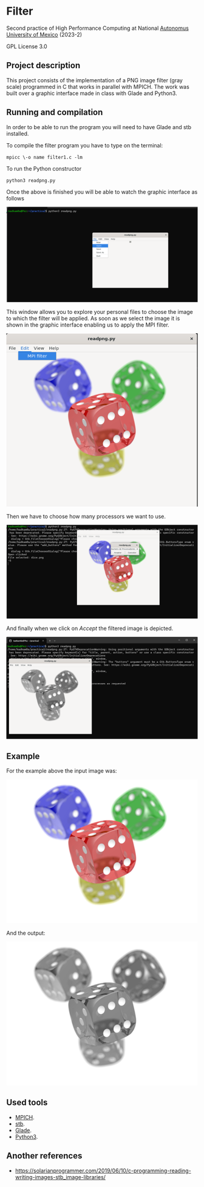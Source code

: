 # Filter
Second practice of High Performance Computing at National [Autonomus University of Mexico](https://www.unam.mx/) (2023-2)


GPL License 3.0



## Project description
This project consists of the implementation of a PNG image filter (gray scale) programmed in C that works in parallel with MPICH. The work was built over a graphic interface made in class with Glade and Python3.

## Running and compilation
In order to be able to run the program you will need to have Glade and stb installed.


To compile the filter program you have to type on the terminal:
```
mpicc \-o name filter1.c -lm
```
To run the Python constructor
```
python3 readpng.py
```

Once the above is finished you will be able to watch the graphic interface as follows


![Graphic interface screenshot](https://github.com/Kadkam8a/Filter/blob/main/glade.png)

This window allows you to explore your personal files to choose the image to which the filter will be applied. As soon as we select the image it is shown in the graphic interface enabling us to apply the MPI filter.


![](https://github.com/Kadkam8a/Filter/blob/main/mpifilter.png)


Then we have to choose how many processors we want to use.


![](https://github.com/Kadkam8a/Filter/blob/main/noprocessors.png)


And finally when we click on *Accept* the filtered image is depicted.


![](https://github.com/Kadkam8a/Filter/blob/main/result.png)

## Example
For the example above the input image was:

![](https://github.com/Kadkam8a/Filter/blob/main/dice.png)

And the output:

![](https://github.com/Kadkam8a/Filter/blob/main/Shapes_gray.png)

## Used tools

- [MPICH](https://www.mpich.org/).
- [stb](https://github.com/nothings/stb).
- [Glade](https://developer-old.gnome.org/gtkmm-tutorial/stable/chapter-builder.html.es).
- [Python3](https://www.python.org/).
## Another references
- https://solarianprogrammer.com/2019/06/10/c-programming-reading-writing-images-stb_image-libraries/

